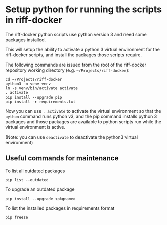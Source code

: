 # Setup python for running the scripts in riff-docker

The riff-docker python scripts use python version 3 and need some
packages installed.

This will setup the ability to activate a python 3 virtual environment
for the riff-docker scripts, and install the packages those scripts
require.

The following commands are issued from the root of the riff-docker repository
working directory (e.g. `~/Projects/riff-docker`):

    cd ~/Projects/riff-docker
    python3 -m venv venv
    ln -s venv/bin/activate activate
    . activate
    pip install --upgrade pip
    pip install -r requirements.txt

Now you can use `. activate` to activate the virtual environment so that the
`python` command runs python v3, and the pip command installs python 3 packages
and those packages are available to python scripts run while the virtual environment
is active.

(Note: you can use `deactivate` to deactivate the python3 virtual environment)

## Useful commands for maintenance

To list all outdated packages
```
pip list --outdated
```

To upgrade an outdated package
```
pip install --upgrade <pkgname>
```

To list the installed packages in requirements format
```
pip freeze
```